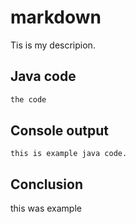 # markdown
Tis is my descripion.

## Java code
```Java
the code
```

## Console output
```
this is example java code.
```

## Conclusion
this was example
